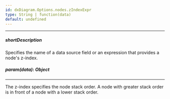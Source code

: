 ```yaml
---
id: dxDiagram.Options.nodes.zIndexExpr
type: String | function(data)
default: undefined
---
```

---
##### shortDescription
Specifies the name of a data source field or an expression that provides a node's z-index.
##### param(data): Object

---
The z-index specifies the node stack order. A node with greater stack order is in front of a node with a lower stack order.